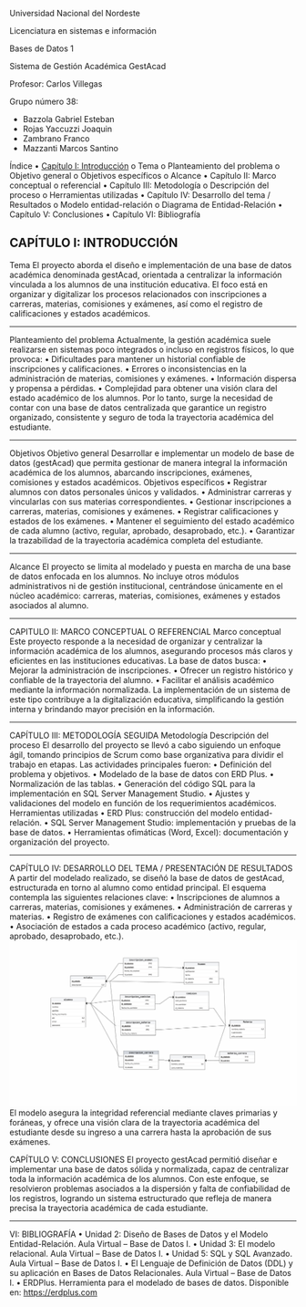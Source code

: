 Universidad Nacional del Nordeste

Licenciatura en sistemas e información

Bases de Datos 1

Sistema de Gestión Académica
GestAcad

Profesor: Carlos Villegas

Grupo número 38:
- Bazzola Gabriel Esteban
- Rojas Yaccuzzi Joaquin
- Zambrano Franco
- Mazzanti Marcos Santino

Índice
•	[Capítulo I: Introducción](#capítulo-i:-introducción)
o	Tema
o	Planteamiento del problema
o	Objetivo general
o	Objetivos específicos
o	Alcance
•	Capítulo II: Marco conceptual o referencial
•	Capítulo III: Metodología
o	Descripción del proceso
o	Herramientas utilizadas
•	Capítulo IV: Desarrollo del tema / Resultados
o	Modelo entidad-relación
o	Diagrama de Entidad-Relación
•	Capítulo V: Conclusiones
•	Capítulo VI: Bibliografía
 

## CAPÍTULO I: INTRODUCCIÓN
Tema
El proyecto aborda el diseño e implementación de una base de datos académica denominada gestAcad, orientada a centralizar la información vinculada a los alumnos de una institución educativa.
El foco está en organizar y digitalizar los procesos relacionados con inscripciones a carreras, materias, comisiones y exámenes, así como el registro de calificaciones y estados académicos.
________________________________________
Planteamiento del problema
Actualmente, la gestión académica suele realizarse en sistemas poco integrados o incluso en registros físicos, lo que provoca:
•	Dificultades para mantener un historial confiable de inscripciones y calificaciones.
•	Errores o inconsistencias en la administración de materias, comisiones y exámenes.
•	Información dispersa y propensa a pérdidas.
•	Complejidad para obtener una visión clara del estado académico de los alumnos.
Por lo tanto, surge la necesidad de contar con una base de datos centralizada que garantice un registro organizado, consistente y seguro de toda la trayectoria académica del estudiante.
________________________________________
Objetivos
Objetivo general
Desarrollar e implementar un modelo de base de datos (gestAcad) que permita gestionar de manera integral la información académica de los alumnos, abarcando inscripciones, exámenes, comisiones y estados académicos.
Objetivos específicos
•	Registrar alumnos con datos personales únicos y validados.
•	Administrar carreras y vincularlas con sus materias correspondientes.
•	Gestionar inscripciones a carreras, materias, comisiones y exámenes.
•	Registrar calificaciones y estados de los exámenes.
•	Mantener el seguimiento del estado académico de cada alumno (activo, regular, aprobado, desaprobado, etc.).
•	Garantizar la trazabilidad de la trayectoria académica completa del estudiante.
________________________________________
Alcance
El proyecto se limita al modelado y puesta en marcha de una base de datos enfocada en los alumnos.
No incluye otros módulos administrativos ni de gestión institucional, centrándose únicamente en el núcleo académico: carreras, materias, comisiones, exámenes y estados asociados al alumno.
________________________________________
CAPITULO II: MARCO CONCEPTUAL O REFERENCIAL
Marco conceptual
Este proyecto responde a la necesidad de organizar y centralizar la información académica de los alumnos, asegurando procesos más claros y eficientes en las instituciones educativas.
La base de datos busca:
•	Mejorar la administración de inscripciones.
•	Ofrecer un registro histórico y confiable de la trayectoria del alumno.
•	Facilitar el análisis académico mediante la información normalizada.
La implementación de un sistema de este tipo contribuye a la digitalización educativa, simplificando la gestión interna y brindando mayor precisión en la información.
________________________________________
CAPÍTULO III: METODOLOGÍA SEGUIDA
Metodología
Descripción del proceso
El desarrollo del proyecto se llevó a cabo siguiendo un enfoque ágil, tomando principios de Scrum como base organizativa para dividir el trabajo en etapas.
Las actividades principales fueron:
•	Definición del problema y objetivos.
•	Modelado de la base de datos con ERD Plus.
•	Normalización de las tablas.
•	Generación del código SQL para la implementación en SQL Server Management Studio.
•	Ajustes y validaciones del modelo en función de los requerimientos académicos.
Herramientas utilizadas
•	ERD Plus: construcción del modelo entidad-relación.
•	SQL Server Management Studio: implementación y pruebas de la base de datos.
•	Herramientas ofimáticas (Word, Excel): documentación y organización del proyecto.
________________________________________
CAPÍTULO IV: DESARROLLO DEL TEMA / PRESENTACIÓN DE RESULTADOS
A partir del modelado realizado, se diseñó la base de datos de gestAcad, estructurada en torno al alumno como entidad principal.
El esquema contempla las siguientes relaciones clave:
•	Inscripciones de alumnos a carreras, materias, comisiones y exámenes.
•	Administración de carreras y materias.
•	Registro de exámenes con calificaciones y estados académicos.
•	Asociación de estados a cada proceso académico (activo, regular, aprobado, desaprobado, etc.).
![Diagrama DER](Doc/DERGestAcad.png)
El modelo asegura la integridad referencial mediante claves primarias y foráneas, y ofrece una visión clara de
la trayectoria académica del estudiante desde su ingreso a una carrera hasta la aprobación de sus exámenes.

CAPÍTULO V: CONCLUSIONES 
El proyecto gestAcad permitió diseñar e implementar una base de datos sólida y normalizada, capaz de centralizar toda la información académica de los alumnos.
Con este enfoque, se resolvieron problemas asociados a la dispersión y falta de confiabilidad de los registros, logrando un sistema estructurado que refleja de manera precisa la trayectoria académica de cada estudiante.

________________________________________
VI:  BIBLIOGRAFÍA
•	Unidad 2: Diseño de Bases de Datos y el Modelo Entidad-Relación. Aula Virtual – Base de Datos I.
•	Unidad 3: El modelo relacional. Aula Virtual – Base de Datos I.
•	Unidad 5: SQL y SQL Avanzado. Aula Virtual – Base de Datos I.
•	El Lenguaje de Definición de Datos (DDL) y su aplicación en Bases de Datos Relacionales. Aula Virtual – Base de Datos I.
•	ERDPlus. Herramienta para el modelado de bases de datos. Disponible en: https://erdplus.com
